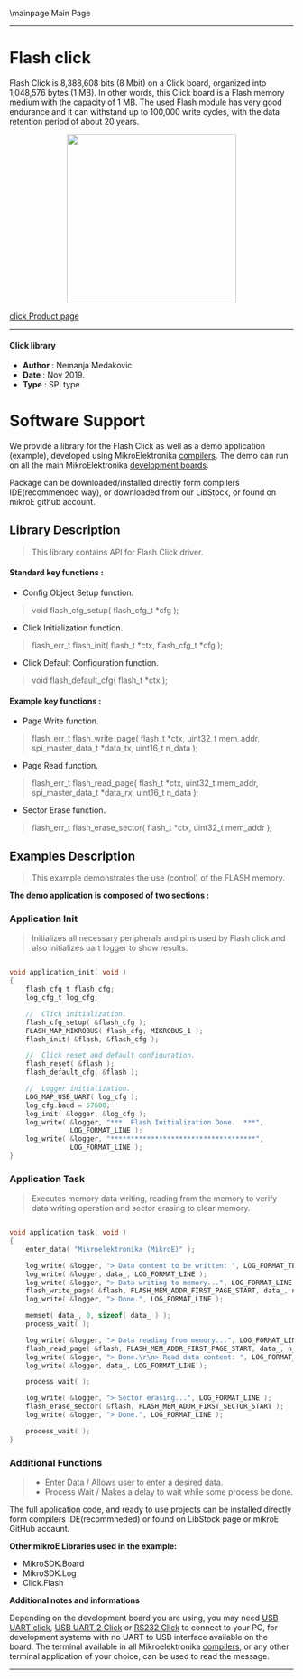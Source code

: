 \mainpage Main Page

 

---
# Flash click

Flash Click is 8,388,608 bits (8 Mbit) on a Click board, organized into 1,048,576 bytes (1 MB).
In other words, this Click board is a Flash memory medium with the capacity of 1 MB.
The used Flash module has very good endurance and it can withstand up to 100,000 write cycles, with the data retention period of about 20 years.

<p align="center">
  <img src="https://download.mikroe.com/images/click_for_ide/flash_click.png" height=300px>
</p>

[click Product page](<https://www.mikroe.com/flash-click>)

---


#### Click library

- **Author**        : Nemanja Medakovic
- **Date**          : Nov 2019.
- **Type**          : SPI type


# Software Support

We provide a library for the Flash Click 
as well as a demo application (example), developed using MikroElektronika 
[compilers](https://shop.mikroe.com/compilers).
The demo can run on all the main MikroElektronika [development boards](https://shop.mikroe.com/development-boards).

Package can be downloaded/installed directly form compilers IDE(recommended way), or downloaded from our LibStock, or found on mikroE github account.

## Library Description

> This library contains API for Flash Click driver.

#### Standard key functions :

- Config Object Setup function.
> void flash_cfg_setup( flash_cfg_t *cfg );
 
- Click Initialization function.
> flash_err_t flash_init( flash_t *ctx, flash_cfg_t *cfg );

- Click Default Configuration function.
> void flash_default_cfg( flash_t *ctx );

#### Example key functions :

- Page Write function.
> flash_err_t flash_write_page( flash_t *ctx, uint32_t mem_addr, spi_master_data_t *data_tx, uint16_t n_data );
 
- Page Read function.
> flash_err_t flash_read_page( flash_t *ctx, uint32_t mem_addr, spi_master_data_t *data_rx, uint16_t n_data );

- Sector Erase function.
> flash_err_t flash_erase_sector( flash_t *ctx, uint32_t mem_addr );

## Examples Description

>
> This example demonstrates the use (control) of the FLASH memory.
>

**The demo application is composed of two sections :**

### Application Init

>
> Initializes all necessary peripherals and pins used by Flash click and also
> initializes uart logger to show results.
>

```c

void application_init( void )
{
    flash_cfg_t flash_cfg;
    log_cfg_t log_cfg;

    //  Click initialization.
    flash_cfg_setup( &flash_cfg );
    FLASH_MAP_MIKROBUS( flash_cfg, MIKROBUS_1 );
    flash_init( &flash, &flash_cfg );

    //  Click reset and default configuration.
    flash_reset( &flash );
    flash_default_cfg( &flash );

    //  Logger initialization.
    LOG_MAP_USB_UART( log_cfg );
    log_cfg.baud = 57600;
    log_init( &logger, &log_cfg );
    log_write( &logger, "***  Flash Initialization Done.  ***",
               LOG_FORMAT_LINE );
    log_write( &logger, "************************************",
               LOG_FORMAT_LINE );
}

```

### Application Task

>
> Executes memory data writing, reading from the memory to verify data writing
> operation and sector erasing to clear memory.
>

```c

void application_task( void )
{
    enter_data( "Mikroelektronika (MikroE)" );

    log_write( &logger, "> Data content to be written: ", LOG_FORMAT_TEXT );
    log_write( &logger, data_, LOG_FORMAT_LINE );
    log_write( &logger, "> Data writing to memory...", LOG_FORMAT_LINE );
    flash_write_page( &flash, FLASH_MEM_ADDR_FIRST_PAGE_START, data_, n_data );
    log_write( &logger, "> Done.", LOG_FORMAT_LINE );

    memset( data_, 0, sizeof( data_ ) );
    process_wait( );

    log_write( &logger, "> Data reading from memory...", LOG_FORMAT_LINE );
    flash_read_page( &flash, FLASH_MEM_ADDR_FIRST_PAGE_START, data_, n_data );
    log_write( &logger, "> Done.\r\n> Read data content: ", LOG_FORMAT_TEXT );
    log_write( &logger, data_, LOG_FORMAT_LINE );

    process_wait( );

    log_write( &logger, "> Sector erasing...", LOG_FORMAT_LINE );
    flash_erase_sector( &flash, FLASH_MEM_ADDR_FIRST_SECTOR_START );
    log_write( &logger, "> Done.", LOG_FORMAT_LINE );

    process_wait( );
}

```

### Additional Functions

>
> - Enter Data / Allows user to enter a desired data.
> - Process Wait / Makes a delay to wait while some process be done.
>

The full application code, and ready to use projects can be  installed directly form compilers IDE(recommneded) or found on LibStock page or mikroE GitHub accaunt.

**Other mikroE Libraries used in the example:**

- MikroSDK.Board
- MikroSDK.Log
- Click.Flash

**Additional notes and informations**

Depending on the development board you are using, you may need 
[USB UART click](https://shop.mikroe.com/usb-uart-click), 
[USB UART 2 Click](https://shop.mikroe.com/usb-uart-2-click) or 
[RS232 Click](https://shop.mikroe.com/rs232-click) to connect to your PC, for 
development systems with no UART to USB interface available on the board. The 
terminal available in all Mikroelektronika 
[compilers](https://shop.mikroe.com/compilers), or any other terminal application 
of your choice, can be used to read the message.



---
